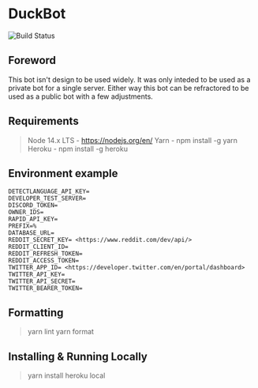# DuckBot

![Build Status](https://github.com/Shinudesu/DuckBot/actions/workflows/main.yml/badge.svg?branch=main)

## Foreword

This bot isn't design to be used widely. It was only inteded to be used as a private bot for a single server. Either way this bot can be refractored to be used as a public bot with a few adjustments.

## Requirements

> Node 14.x LTS - https://nodejs.org/en/
> Yarn - npm install -g yarn
> Heroku - npm install -g heroku

## Environment example

```
DETECTLANGUAGE_API_KEY=
DEVELOPER_TEST_SERVER=
DISCORD_TOKEN=
OWNER_IDS=
RAPID_API_KEY=
PREFIX=%
DATABASE_URL=
REDDIT_SECRET_KEY= <https://www.reddit.com/dev/api/>
REDDIT_CLIENT_ID=
REDDIT_REFRESH_TOKEN=
REDDIT_ACCESS_TOKEN=
TWITTER_APP_ID= <https://developer.twitter.com/en/portal/dashboard>
TWITTER_API_KEY=
TWITTER_API_SECRET=
TWITTER_BEARER_TOKEN=
```

## Formatting

> yarn lint
> yarn format

## Installing & Running Locally

> yarn install
> heroku local
